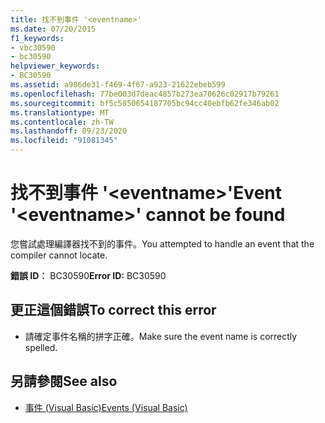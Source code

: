 ```yaml
---
title: 找不到事件 '<eventname>'
ms.date: 07/20/2015
f1_keywords:
- vbc30590
- bc30590
helpviewer_keywords:
- BC30590
ms.assetid: a986de31-f469-4f67-a923-21622ebeb599
ms.openlocfilehash: 77be003d7deac4857b273ea70626c02917b79261
ms.sourcegitcommit: bf5c5850654187705bc94cc40ebfb62fe346ab02
ms.translationtype: MT
ms.contentlocale: zh-TW
ms.lasthandoff: 09/23/2020
ms.locfileid: "91081345"
---
```

# <a name="event-eventname-cannot-be-found"></a><span data-ttu-id="78443-102">找不到事件 '\<eventname>'</span><span class="sxs-lookup"><span data-stu-id="78443-102">Event '\<eventname>' cannot be found</span></span>

<span data-ttu-id="78443-103">您嘗試處理編譯器找不到的事件。</span><span class="sxs-lookup"><span data-stu-id="78443-103">You attempted to handle an event that the compiler cannot locate.</span></span>  
  
 <span data-ttu-id="78443-104">**錯誤 ID︰** BC30590</span><span class="sxs-lookup"><span data-stu-id="78443-104">**Error ID:** BC30590</span></span>  
  
## <a name="to-correct-this-error"></a><span data-ttu-id="78443-105">更正這個錯誤</span><span class="sxs-lookup"><span data-stu-id="78443-105">To correct this error</span></span>  
  
- <span data-ttu-id="78443-106">請確定事件名稱的拼字正確。</span><span class="sxs-lookup"><span data-stu-id="78443-106">Make sure the event name is correctly spelled.</span></span>  
  
## <a name="see-also"></a><span data-ttu-id="78443-107">另請參閱</span><span class="sxs-lookup"><span data-stu-id="78443-107">See also</span></span>

- [<span data-ttu-id="78443-108">事件 (Visual Basic)</span><span class="sxs-lookup"><span data-stu-id="78443-108">Events (Visual Basic)</span></span>](../programming-guide/language-features/events/index.md)
